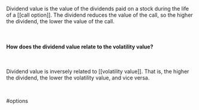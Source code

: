   
Dividend value is the value of the dividends paid on a stock during the life of a [[call option]].
The dividend reduces the value of the call, so the higher the dividend, the lower the value of the call.

<br>

#### How does the dividend value relate to the volatility value?

<br>

Dividend value is inversely related to [[volatility value]]. That is, the higher the dividend, the lower the volatility value, and vice versa.

<br>

#options 